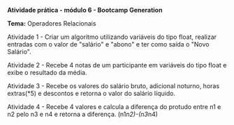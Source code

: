 **Atividade prática - módulo 6 - Bootcamp Generation**

**Tema:** Operadores Relacionais 

Atividade 1 - Criar um algoritmo utilizando variáveis do tipo float, realizar entradas com o valor de "salário" e "abono" e ter como saída o "Novo Salário".

Atividade 2 - Recebe 4 notas de um participante em variáveis do tipo float e exibe o resultado da média.

Atividade 3 - Recebe os valores do salário bruto, adicional noturno, horas extras(*5) e descontos e retorna o valor do salário líquido. 

Atividade 4 - Recebe 4 valores e calcula a diferença do protudo entre n1 e n2 pelo n3 e n4 e retorna a diferença. (n1*n2)-(n3*n4)


